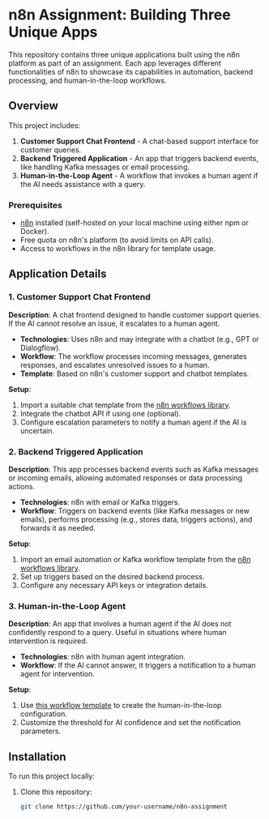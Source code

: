# n8n Assignment: Building Three Unique Apps

This repository contains three unique applications built using the n8n platform as part of an assignment. Each app leverages different functionalities of n8n to showcase its capabilities in automation, backend processing, and human-in-the-loop workflows.

## Overview

This project includes:
1. **Customer Support Chat Frontend** - A chat-based support interface for customer queries.
2. **Backend Triggered Application** - An app that triggers backend events, like handling Kafka messages or email processing.
3. **Human-in-the-Loop Agent** - A workflow that invokes a human agent if the AI needs assistance with a query.

### Prerequisites
- [n8n](https://n8n.io/) installed (self-hosted on your local machine using either npm or Docker).
- Free quota on n8n's platform (to avoid limits on API calls).
- Access to workflows in the n8n library for template usage.

## Application Details

### 1. Customer Support Chat Frontend
**Description**: A chat frontend designed to handle customer support queries. If the AI cannot resolve an issue, it escalates to a human agent.

- **Technologies**: Uses n8n and may integrate with a chatbot (e.g., GPT or Dialogflow).
- **Workflow**: The workflow processes incoming messages, generates responses, and escalates unresolved issues to a human.
- **Template**: Based on n8n's customer support and chatbot templates.

**Setup**:
1. Import a suitable chat template from the [n8n workflows library](https://n8n.io/workflows/).
2. Integrate the chatbot API if using one (optional).
3. Configure escalation parameters to notify a human agent if the AI is uncertain.

### 2. Backend Triggered Application
**Description**: This app processes backend events such as Kafka messages or incoming emails, allowing automated responses or data processing actions.

- **Technologies**: n8n with email or Kafka triggers.
- **Workflow**: Triggers on backend events (like Kafka messages or new emails), performs processing (e.g., stores data, triggers actions), and forwards it as needed.

**Setup**:
1. Import an email automation or Kafka workflow template from the [n8n workflows library](https://n8n.io/workflows/).
2. Set up triggers based on the desired backend process.
3. Configure any necessary API keys or integration details.

### 3. Human-in-the-Loop Agent
**Description**: An app that involves a human agent if the AI does not confidently respond to a query. Useful in situations where human intervention is required.

- **Technologies**: n8n with human agent integration.
- **Workflow**: If the AI cannot answer, it triggers a notification to a human agent for intervention.

**Setup**:
1. Use [this workflow template](https://n8n.io/workflows/2095-ask-a-human-for-help-when-the-ai-doesnt-know-the-answer) to create the human-in-the-loop configuration.
2. Customize the threshold for AI confidence and set the notification parameters.

## Installation

To run this project locally:

1. Clone this repository:
   ```bash
   git clone https://github.com/your-username/n8n-assignment
